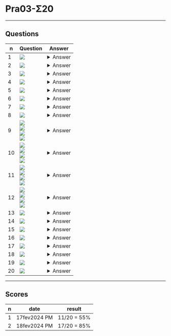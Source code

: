 # Pra03-Σ20

---

## Questions
|n|Question|Answer|
|-|--------|------|
|1|<img src="https://i.imgur.com/V5SDGq6.png">|<details><summary>Answer</summary><img src="https://i.imgur.com/AcBITFu.png"></details>|
|2|<img src="https://i.imgur.com/PW17LhX.png">|<details><summary>Answer</summary><img src="https://i.imgur.com/KQSNvDF.png"></details>|
|3|<img src="https://i.imgur.com/BbLy2Tq.png">|<details><summary>Answer</summary><img src="https://i.imgur.com/PpNt9ZM.png"></details>|
|4|<img src="https://i.imgur.com/GavP1BN.png">|<details><summary>Answer</summary><img src="https://i.imgur.com/MMURA6o.png"></details>|
|5|<img src="https://i.imgur.com/KfxCRUR.png">|<details><summary>Answer</summary><img src="https://i.imgur.com/xx4HizH.png"></details>|
|6|<img src="https://i.imgur.com/XjnV9f7.png">|<details><summary>Answer</summary><img src="https://i.imgur.com/3s4LFKC.png"></details>|
|7|<img src="https://i.imgur.com/tYLac6s.png">|<details><summary>Answer</summary><img src="https://i.imgur.com/Sk1ps4Z.png"></details>|
|8|<img src="https://i.imgur.com/BUrZgX9.png">|<details><summary>Answer</summary><img src="https://i.imgur.com/TdWgnJ3.png"></details>|
|9|<img src="https://i.imgur.com/T02oUFI.png"><br/><img src="https://i.imgur.com/bh0zCza.png"><br/><img src="https://i.imgur.com/nsfeEJw.png"><br/><img src="https://i.imgur.com/6rWZPY4.png">|<details><summary>Answer</summary><img src="https://i.imgur.com/ARDrrTK.png"></details>|
|10|<img src="https://i.imgur.com/Fwd8d0x.png"><br/><img src="https://i.imgur.com/BWJq76e.png"><br/><img src="https://i.imgur.com/lM4JrK4.png"><br/><img src="https://i.imgur.com/egKNZxK.png">|<details><summary>Answer</summary><img src="https://i.imgur.com/YPY57b5.png"></details>|
|11|<img src="https://i.imgur.com/bsuugQS.png"><br/><img src="https://i.imgur.com/i1FT5lV.png"><br/><img src="https://i.imgur.com/0ngbkc7.png"><br/><img src="https://i.imgur.com/97uZbIL.png">|<details><summary>Answer</summary><img src="https://i.imgur.com/E3pogXy.png"></details>|
|12|<img src="https://i.imgur.com/bsuugQS.png"><br/><img src="https://i.imgur.com/i1FT5lV.png"><br/><img src="https://i.imgur.com/0ngbkc7.png"><br/><img src="https://i.imgur.com/CFLCqVj.png">|<details><summary>Answer</summary><img src="https://i.imgur.com/cg5uNDA.png"></details>|
|13|<img src="https://i.imgur.com/b7g6KYI.png">|<details><summary>Answer</summary><img src="https://i.imgur.com/JCIQZ6u.png"></details>|
|14|<img src="https://i.imgur.com/tTGOHNg.png">|<details><summary>Answer</summary><img src="https://i.imgur.com/JCb5eLa.png"></details>|
|15|<img src="https://i.imgur.com/oZjhywA.png">|<details><summary>Answer</summary><img src="https://i.imgur.com/AYgyijH.png"></details>|
|16|<img src="https://i.imgur.com/U4b0CUF.png">|<details><summary>Answer</summary><img src="https://i.imgur.com/NC4o71S.png"></details>|
|17|<img src="https://i.imgur.com/SQta7S1.png">|<details><summary>Answer</summary><img src="https://i.imgur.com/lpzeGEr.png"></details>|
|18|<img src="https://i.imgur.com/nbO9eCb.png">|<details><summary>Answer</summary><img src="https://i.imgur.com/VmwYLAo.png"></details>|
|19|<img src="https://i.imgur.com/AMzS18o.png">|<details><summary>Answer</summary><img src="https://i.imgur.com/vZteymT.png"></details>|
|20|<img src="https://i.imgur.com/Wvo8Ya0.png">|<details><summary>Answer</summary><img src="https://i.imgur.com/nTVVMXO.png"></details>|

---

## Scores
|n|date|result|
|-|----|------|
|1|17fev2024 PM|11/20 = 55%|
|2|18fev2024 PM|17/20 = 85%|
